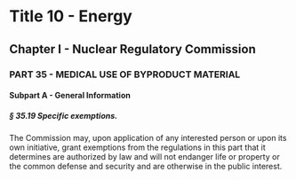 
# Title 10 - Energy
## Chapter I - Nuclear Regulatory Commission
### PART 35 - MEDICAL USE OF BYPRODUCT MATERIAL
#### Subpart A - General Information
##### § 35.19 Specific exemptions.

The Commission may, upon application of any interested person or upon its own initiative, grant exemptions from the regulations in this part that it determines are authorized by law and will not endanger life or property or the common defense and security and are otherwise in the public interest.
